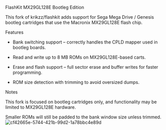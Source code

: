 FlashKit MX29GL128E Bootleg Edition

This fork of krikzz/flashkit adds support for Sega Mega Drive / Genesis bootleg cartridges that use the Macronix MX29GL128E flash chip.

Features

- Bank switching support – correctly handles the CPLD mapper used in bootleg boards.

- Read and write up to 8 MB ROMs on MX29GL128E-based carts.

- Erase and flash support – full sector erase and buffer writes for faster programming.

- ROM size detection with trimming to avoid oversized dumps.

Notes

This fork is focused on bootleg cartridges only, and functionality may be limited to MX29GL128E hardware.

Smaller ROMs will still be padded to the bank window size unless trimmed.
![cf42665e-5744-421b-99d2-1a78bbc4e89d](https://github.com/user-attachments/assets/5c20805d-1d70-45f7-9055-f4ca223ac82e)
